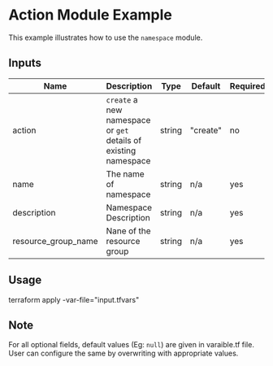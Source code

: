 # Action Module Example

This example illustrates how to use the `namespace` module.

<!-- BEGINNING OF PRE-COMMIT-TERRAFORM DOCS HOOK -->

## Inputs

| Name                              | Description                                           | Type   | Default | Required |
|-----------------------------------|-------------------------------------------------------|--------|---------|----------|
| action | `create` a new namespace or `get` details of existing namespace | string | "create" | no |
| name | The name of namespace | string | n/a | yes |
| description | Namespace Description | string | n/a | yes |
| resource\_group\_name | Nane of the resource group | string | n/a | yes |

<!-- END OF PRE-COMMIT-TERRAFORM DOCS HOOK -->

## Usage

terraform apply -var-file="input.tfvars"

## Note

For all optional fields, default values (Eg: `null`) are given in varaible.tf file. User can configure the same by overwriting with appropriate values.